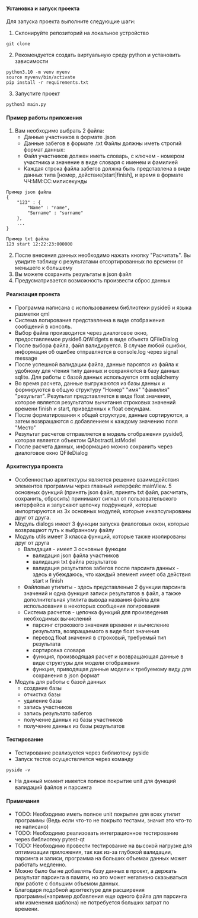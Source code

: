 #### Установка и запуск проекта
Для запуска проекта выполните следующие шаги:
1. Склонируйте репозиторий на локальное устройство 
```
git clone
```
2. Рекомендуется создать виртуальную среду python и установить зависимости
```
python3.10 -m venv myenv
sourсe myvenv/bin/activate
pip install -r requirements.txt
```
3. Запустите проект
```
python3 main.py
```

#### Пример работы приложения
1. Вам необходимо выбрать 2 файла: 
	- Данные участников в формате .json
	- Данные забегов в формате .txt
	Файлы должны иметь строгий формат данных:
	- Файл участников должен иметь словарь, с ключем - номером участника и значение в виде словаря с именем и фамилией
	- Каждая строка файла забегов должна быть представлена в виде данных типа \[номер, действие(start|finish\], и время в формате ЧЧ:ММ:СС:милисекунды
```
Пример json файла
{
	"123" : {
		"Name" : "name",
		"Surname" : "surname"
	},
	...
}

Пример txt файла
123 start 12:22:23:000000
```

2. После внесения данных необходимо нажать кнопку "Расчитать". Вы увидите таблицу с результатами отсортированных по времени от меньшего к большему
3. Вы можете сохранить результаты в json файл
4. Предусматривается возможность произвести сброс данных

#### Реализация проекта
- Программа написана с использованием библиотеки pyside6 и языка разметки qml
- Система логирования представленна в виде отображения сообщений в консоль.
- Выбор файла производится через диалоговое окно, предоставляемое pyside6.QtWidgets в виде объекта QFileDialog
- После выбора файла, файл валидируется. В случае любой ошибки, информация об ошибке отправляется в console.log через signal message
- После успешной валидации файла, данные парсятся из файла к удобному для чтения типу данных и сохраняются в базу данных sqlite. Для работы с базой данных используется orm sqlalchemy
- Во время расчета, данные выгружаются из базы данных и формируются в общую структуру "Номер" "имя" "фамилия" "результат". Результат представляется в виде float значения, которое является результатом вычитания строковых значений времени finish и start, приведенных к float секундам. 
- После форматирования к общей структуре, данные сортируются, а затем возвращаются с добавлением к каждому значению поля "Место"
- Результат расчетов отправляется в модель отображения pyside6, которая является объектом QAbstractListModel
- После расчета данных, информацию можно сохранить через диалоговое окно  QFileDialog

#### Архитектура проекта
- Особенностью архитектуры является решение взаимодействия элементов программы через главный интерфейс mainView. 5 основных функций (принять json файл, принять txt файл, расчитать, сохранить, сбросить) принимают сигнал от пользовательского интерфейса и запускают цепочку подфункций, которые импортируются из 3х основных модулей, которые инкапсулированы друг от друга.
- Модуль dialogs имеет 3 функции запуска фиалоговых окон, которые возвращают путь к выбранному файлу
- Модуль utils имеет 3 класса функций, которые также изолированы друг от друга
	- Валидация - имеет 3 основные функции
		- валидация json файла участников
		- валидация txt файла результатов
		- валидация результатов забегов после парсинга данных - здесь я убеждаюсь, что каждый элемент имеет оба действия start и finish
	- Файловые утилиты -  здесь представленые 2 функции парсинга значений и одна функция записи результатов в файл, а также дополнительная утилита вывода названия файла для использования в некоторых сообщения логирования
	- Система расчетов - цепочка функций для произведения необходимых вычислений
		- парсинг строкового значения времени и вычисление результата, возвращаемого в виде float значения
		- перевод float значения в строковый, требуемый тип результата
		- сортировка словаря
		- функция, производящая расчет и возвращающая данные в виде структуры для модели отображения
		- функция, приводящая данные модели к требуемому виду для сохранения в json формат
- Модуль для работы с базой данных 
	- создание базы
	- отчистка базы
	- удаление базы
	- запись участников
	- запись результато забегов
	- получение данных из базы участников
	- получение данных из базы результатов

#### Тестирование 
- Тестирование реализуется через библиотеку pyside
- Запуск тестов осуществляется через команду 
```
pyside -v
```
- На данный момент имеется полное покрытие unit для функций валидаций файлов и парсинга

#### Примечания
- TODO: Необходимо иметь полное unit покрытие для всех утилит программы (Ведь если что-то не покрыто тестами, значит это что-то не написано)
- TODO: Необходимо реализовать интеграционное тестирование через библиотеку pytest-qt
- TODO: Необходимо провести тестирование на высокой нагрузке для оптимизации приложения, так как из-за глубокой валидации, парсинга и записи, программа на больших объемах данных может работать медленно. 
- Можно было бы не добавлять базу данных в проект, а держать результат парсинга в памяти, но это может негативно сказываться при работе с большим объемом данных.
- Благодаря подобной архитектуре для расширения программы(например добавления еще одного файла для парсинга или изменения шаблона) не потребуется больших затрат по времени. 
